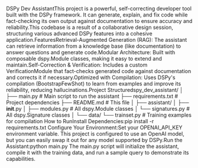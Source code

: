 DSPy Dev AssistantThis project is a powerful, self-correcting developer tool built with the DSPy framework. It can generate, explain, and fix code while fact-checking its own output against documentation to ensure accuracy and reliability.This codebase is a result of a collaborative design session, structuring various advanced DSPy features into a cohesive application.FeaturesRetrieval-Augmented Generation (RAG): The assistant can retrieve information from a knowledge base (like documentation) to answer questions and generate code.Modular Architecture: Built with composable dspy.Module classes, making it easy to extend and maintain.Self-Correction & Verification: Includes a custom VerificationModule that fact-checks generated code against documentation and corrects it if necessary.Optimized with Compilation: Uses DSPy's compilation (BootstrapFewShot) to learn from examples and improve its reliability, reducing hallucinations.Project Structuredspy_dev_assistant/
│
├── main.py                 # Main script to run the assistant
├── requirements.txt        # Project dependencies
├── README.md               # This file
│
├── assistant/
│   ├── __init__.py
│   ├── modules.py            # All dspy.Module classes
│   └── signatures.py         # All dspy.Signature classes
│
└── data/
    └── trainset.py           # Training examples for compilation
How to RunInstall Dependencies:pip install -r requirements.txt
Configure Your Environment:Set your OPENAI_API_KEY environment variable. This project is configured to use an OpenAI model, but you can easily swap it out for any model supported by DSPy.Run the Assistant:python main.py
The main.py script will initialize the assistant, compile it with the training data, and run a sample query to demonstrate its capabilities.
